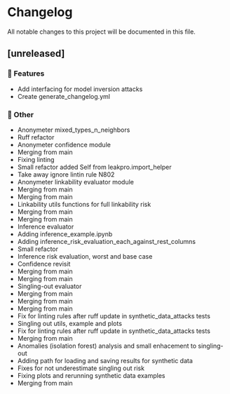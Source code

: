 # Changelog

All notable changes to this project will be documented in this file.

## [unreleased]

### 🚀 Features

- Add interfacing for model inversion attacks
- Create generate_changelog.yml

### 💼 Other

- Anonymeter mixed_types_n_neighbors
- Ruff refactor
- Anonymeter confidence module
- Merging from main
- Fixing linting
- Small refactor added Self from leakpro.import_helper
- Take away ignore lintin rule N802
- Anonymeter linkability evaluator module
- Merging from main
- Merging from main
- Linkability utils functions for full linkability risk
- Merging from main
- Merging from main
- Inference evaluator
- Adding inference_example.ipynb
- Adding inference_risk_evaluation_each_against_rest_columns
- Small refactor
- Inference risk evaluation, worst and base case
- Confidence revisit
- Merging from main
- Merging from main
- Singling-out evaluator
- Merging from main
- Merging from main
- Merging from main
- Fix for linting rules after ruff update in synthetic_data_attacks tests
- Singling out utils, example and plots
- Fix for linting rules after ruff update in synthetic_data_attacks tests
- Merging from main
- Anomalies (isolation forest) analysis and small enhacement to singling-out
- Adding path for loading and saving results for synthetic data
- Fixes for not underestimate singling out risk
- Fixing plots and rerunning synthetic data examples
- Merging from main

<!-- generated by git-cliff -->
